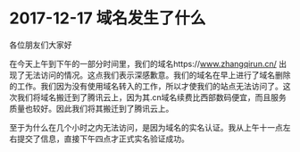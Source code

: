 # 2017-12-17 域名发生了什么

各位朋友们大家好

在今天上午到下午的一部分时间里，我们的域名https://www.zhangqirun.cn/ 出现了无法访问的情况。这点我们表示深感歉意。我们的域名在早上进行了域名删除的工作。我们因为没有使用域名转入的工作，所以才使我们的站点无法访问了。这次我们将域名搬迁到了腾讯云上，因为其.cn域名续费比西部数码便宜，而且服务质量也较好。因此我们将其搬迁到了腾讯云上。

至于为什么在几个小时之内无法访问，是因为域名的实名认证。我从上午十一点左右提交了信息，直接下午四点才正式实名验证成功。